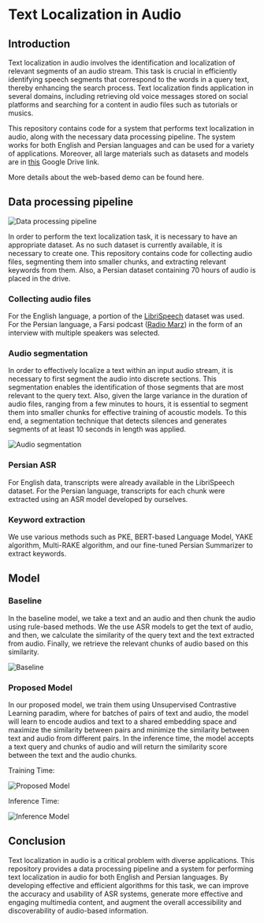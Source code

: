 # Text Localization in Audio
## Introduction
Text localization in audio involves the identification and localization of relevant segments of an audio stream. This task is crucial in efficiently identifying speech segments that correspond to the words in a query text, thereby enhancing the search process. Text localization finds application in several domains, including retrieving old voice messages stored on social platforms and searching for a content in audio files such as tutorials or musics.

This repository contains code for a system that performs text localization in audio, along with the necessary data processing pipeline. The system works for both English and Persian languages and can be used for a variety of applications. Moreover, all large materials such as datasets and models are in [this](https://drive.google.com/drive/folders/1QglqVqjF8WGh3tPwKhQ9dAjRNNEnUKzs) Google Drive link.

More details about the web-based demo can be found here.

## Data processing pipeline
![Data processing pipeline](https://drive.google.com/uc?export=view&id=1ft-GsTHrkBvOG39RcIg4hK-2pXWXOwuo)

In order to perform the text localization task, it is necessary to have an appropriate dataset. As no such dataset is currently available, it is necessary to create one. This repository contains code for collecting audio files, segmenting them into smaller chunks, and extracting relevant keywords from them. Also, a Persian dataset containing 70 hours of audio is placed in the drive.


### Collecting audio files
For the English language, a portion of the [LibriSpeech](https://www.kaggle.com/datasets/benimaru069/librispeech-small-dataset) dataset was used. For the Persian language, a Farsi podcast ([Radio Marz](https://radiomarz.libsyn.com/)) in the form of an interview with multiple speakers was selected.

### Audio segmentation
In order to effectively localize a text within an input audio stream, it is necessary to first segment the audio into discrete sections. This segmentation enables the identification of those segments that are most relevant to the query text.
Also, given the large variance in the duration of audio files, ranging from a few minutes to hours, it is essential to segment them into smaller chunks for effective training of acoustic models. 
To this end, a segmentation technique that detects silences and generates segments of at least 10 seconds in length was applied.

![Audio segmentation](https://drive.google.com/uc?export=view&id=1o2FT3yQHxWj2A_AmhiiOigBPitw-G7Qs)


### Persian ASR
For English data, transcripts were already available in the LibriSpeech dataset. For the Persian language, transcripts for each chunk were extracted using an ASR model developed by ourselves.

### Keyword extraction

We use various methods such as PKE, BERT-based Language Model, YAKE algorithm, Multi-RAKE algorithm, and our fine-tuned Persian Summarizer to extract keywords.



## Model


### Baseline

In the baseline model, we take a text and an audio and then chunk the audio using rule-based methods. We the use ASR models to get the text of audio, and then, we calculate the similarity of the query text and the text extracted from audio. Finally, we retrieve the relevant chunks of audio based on this similarity.

![Baseline](https://drive.google.com/uc?export=view&id=1ye7W4t2E7qTBDRL7XJTKwFEUjPtZHJQG)

### Proposed Model

In our proposed model, we train them using Unsupervised Contrastive Learning paradim, where for batches of pairs of text and audio, the model will learn to encode audios and text to a shared embedding space and maximize the similarity between pairs and minimize the similarity between text and audio from different pairs. In the inference time, the model accepts a text query and chunks of audio and will return the similarity score between the text and the audio chunks.

Training Time:

![Proposed Model](https://drive.google.com/uc?export=view&id=1xALOA49j3QelgF8kpAfuT92gEl8x3FhQ)

Inference Time:

![Inference Model](https://drive.google.com/uc?export=view&id=1VSDwJ3E6YakYkqxbKV1AU28QhHzZP0sM)



## Conclusion
Text localization in audio is a critical problem with diverse applications. This repository provides a data processing pipeline and a system for performing text localization in audio for both English and Persian languages. By developing effective and efficient algorithms for this task, we can improve the accuracy and usability of ASR systems, generate more effective and engaging multimedia content, and augment the overall accessibility and discoverability of audio-based information.
